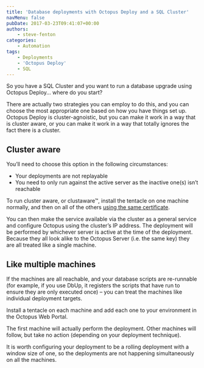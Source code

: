 ```yaml
---
title: 'Database deployments with Octopus Deploy and a SQL Cluster'
navMenu: false
pubDate: 2017-03-23T09:41:07+00:00
authors:
    - steve-fenton
categories:
    - Automation
tags:
    - Deployments
    - 'Octopus Deploy'
    - SQL
---
```


So you have a SQL Cluster and you want to run a database upgrade using Octopus Deploy… where do you start?

There are actually two strategies you can employ to do this, and you can choose the most appropriate one based on how you have things set up. Octopus Deploy is cluster-agnoistic, but you can make it work in a way that is cluster aware, or you can make it work in a way that totally ignores the fact there is a cluster.

## Cluster aware

You’ll need to choose this option in the following circumstances:

- Your deployments are not replayable
- You need to only run against the active server as the inactive one(s) isn’t reachable

To run cluster aware, or clustaware™, install the tentacle on one machine normally, and then on all of the others [using the same certificate](https://octopus.com/docs/how-to/export-and-import-tentacle-certificates-without-a-profile).

You can then make the service available via the cluster as a general service and configure Octopus using the cluster’s IP address. The deployment will be performed by whichever server is active at the time of the deployment. Because they all look alike to the Octopus Server (i.e. the same key) they are all treated like a single machine.

## Like multiple machines

If the machines are all reachable, and your database scripts are re-runnable (for example, if you use DbUp, it registers the scripts that have run to ensure they are only executed once) – you can treat the machines like individual deployment targets.

Install a tentacle on each machine and add each one to your environment in the Octopus Web Portal.

The first machine will actually perform the deployment. Other machines will follow, but take no action (depending on your deployment technique).

It is worth configuring your deployment to be a rolling deployment with a window size of one, so the deployments are not happening simultaneously on all the machines.